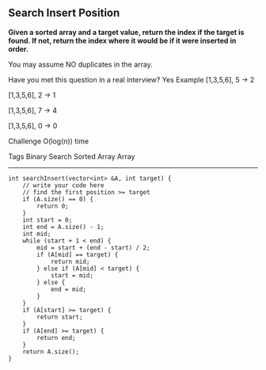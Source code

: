 ## Search Insert Position  ##

**Given a sorted array and a target value, return the index if the target is found. If not, return the index where it would be if it were inserted in order.**

You may assume NO duplicates in the array.

Have you met this question in a real interview? Yes
Example
[1,3,5,6], 5 → 2

[1,3,5,6], 2 → 1

[1,3,5,6], 7 → 4

[1,3,5,6], 0 → 0

Challenge 
O(log(n)) time

Tags 
Binary Search Sorted Array Array

----------
	int searchInsert(vector<int> &A, int target) {
	    // write your code here
	    // find the first position >= target
	    if (A.size() == 0) {
	        return 0;
	    }
	    int start = 0;
	    int end = A.size() - 1;
	    int mid;
	    while (start + 1 < end) {
	        mid = start + (end - start) / 2;
	        if (A[mid] == target) {
	            return mid;
	        } else if (A[mid] < target) {
	            start = mid;
	        } else {
	            end = mid;
	        }
	    }
	    if (A[start] >= target) {
	        return start;
	    } 
	    if (A[end] >= target) {
	        return end;
	    }
	    return A.size();
	}